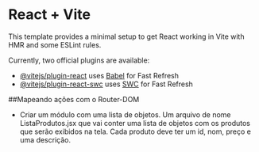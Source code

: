 # React + Vite

This template provides a minimal setup to get React working in Vite with HMR and some ESLint rules.

Currently, two official plugins are available:

- [@vitejs/plugin-react](https://github.com/vitejs/vite-plugin-react/blob/main/packages/plugin-react/README.md) uses [Babel](https://babeljs.io/) for Fast Refresh
- [@vitejs/plugin-react-swc](https://github.com/vitejs/vite-plugin-react-swc) uses [SWC](https://swc.rs/) for Fast Refresh


##Mapeando ações com o Router-DOM
- Criar um módulo com uma lista de objetos. Um arquivo de nome ListaProdutos.jsx que vai conter uma lista de objetos com os produtos que serão exibidos na tela. Cada produto deve ter um id, nom, preço e uma descrição.
